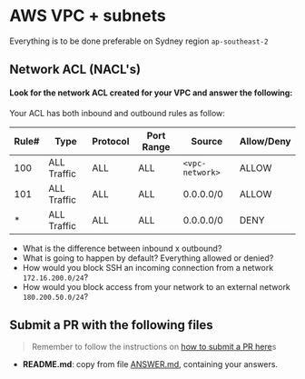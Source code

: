 # AWS VPC + subnets

Everything is to be done preferable on Sydney region `ap-southeast-2`

## Network ACL (NACL's)

#### Look for the network ACL created for your VPC and answer the following:

Your ACL has both inbound and outbound rules as follow:

|Rule#|Type|Protocol|Port Range|Source|Allow/Deny|
|-|-|-|-|-|-|
|100|ALL Traffic|ALL|ALL|`<vpc-network>`|ALLOW|
|101|ALL Traffic|ALL|ALL|0.0.0.0/0|ALLOW|
|*|ALL Traffic|ALL|ALL|0.0.0.0/0|DENY

- What is the difference between inbound x outbound?
- What is going to happen by default? Everything allowed or denied?
- How would you block SSH an incoming connection from a network `172.16.200.0/24`?
- How would you block access from your network to an external network `180.200.50.0/24`?

## Submit a PR with the following files

> Remember to follow the instructions on [how to submit a PR here](/README.md#exercises)s

- **README.md**: copy from file [ANSWER.md](ANSWER.md), containing your answers.
